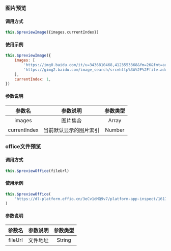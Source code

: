### 图片预览

<!-- ![图片预览](./images/preview-image.png) -->
<ClientOnly>
  <componentsWeb-previewImage-demo />
</ClientOnly>

#### 调用方式
```js
this.$previewImage({images,currentIndex})
```
#### 使用示例
```js
this.$previewImage({
    images: [
        'https://img0.baidu.com/it/u=3436810468,4123553368&fm=26&fmt=auto',
        'https://gimg2.baidu.com/image_search/src=http%3A%2F%2Ffile.adquan.com%2Fuploads_img%2Fynwv01547105064.jpg&refer=http%3A%2F%2Ffile.adquan.com&app=2002&size=f9999,10000&q=a80&n=0&g=0n&fmt=jpeg?sec=1635211538&t=9e019be02c5cfca81300e04ebcc8cbfc',
    ],
    currentIndex: 1,
})
```

#### 参数说明
| 参数名 | 参数说明 | 参数类型 |
| :---:  | :---: | :---: |
| images | 图片集合 | Array |
| currentIndex | 当前默认显示的图片索引 | Number |

### office文件预览

<!-- ![office文件预览](./images/preview-office.png) -->
<ClientOnly>
  <componentsWeb-previewOffice-demo />
</ClientOnly>

#### 调用方式
```js
this.$previewOffice(fileUrl)
```

#### 使用示例
```js
this.$previewOffice(
    'https://dl-platform.effio.cn/3eCv1dMQ9v7/platform-app-inspect/1617258463291.ppt'
)
```

#### 参数说明
| 参数名 | 参数说明 | 参数类型 |
| :---: | :---: | :---: |
| fileUrl | 文件地址 | String |


